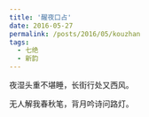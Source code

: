 ```yaml
---
title: '醒夜口占'
date: 2016-05-27
permalink: /posts/2016/05/kouzhan
tags:
  - 七绝
  - 新韵
---
```


夜湿头重不堪睡，长街行处又西风。

无人解我春秋笔，背月吟诗问路灯。



 